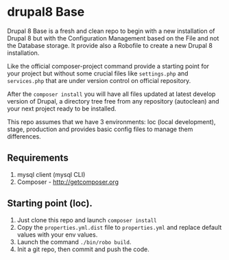 # drupal8 Base

Drupal 8 Base is a fresh and clean repo to begin with a new installation of Drupal 8 but with the Configuration
Management based on the File and not the Database storage. It provide also a Robofile to create a new
Drupal 8 installation.

Like the official composer-project command provide a starting point for your project but without some crucial files
like `settings.php` and `services.php` that are under version control on official repository.

After the `composer install` you will have all files updated at latest develop version of Drupal, a directory tree free
from any repository (autoclean) and your next project ready to be installed.

This repo assumes that we have 3 environments: loc (local development), stage, production and provides basic config files
to manage them differences.

## Requirements
1. mysql client (mysql CLI)
2. Composer - http://getcomposer.org

## Starting point (loc).
1. Just clone this repo and launch `composer install`
2. Copy the `properties.yml.dist` file to `properties.yml` and replace default values with your env values.
3. Launch the command `./bin/robo build`.
4. Init a git repo, then commit and push the code.
